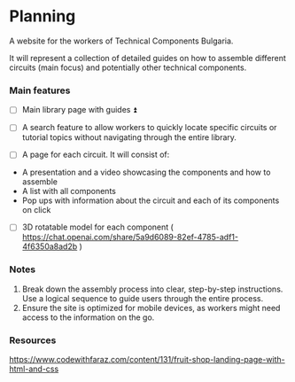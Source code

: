 # Planning

A website for the workers of Technical Components Bulgaria.

It will represent a collection of detailed guides on how to assemble different circuits (main focus) and potentially other technical components.

### Main features
- [ ] Main library page with guides ⏫ 

- [ ] A search feature to allow workers to quickly locate specific circuits or tutorial topics without navigating through the entire library.

- [ ] A page for each circuit.
 It will consist of: 
 - A presentation and a video showcasing the components and how to assemble
 - A list with all components
 - Pop ups with information about the circuit and each of its components on click

- [ ] 3D rotatable model for each component ( https://chat.openai.com/share/5a9d6089-82ef-4785-adf1-4f6350a8ad2b )


### Notes
1. Break down the assembly process into clear, step-by-step instructions. Use a logical sequence to guide users through the entire process.
2. Ensure the site is optimized for mobile devices, as workers might need access to the information on the go.

### Resources
https://www.codewithfaraz.com/content/131/fruit-shop-landing-page-with-html-and-css

